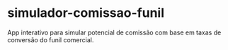 # simulador-comissao-funil
App interativo para simular potencial de comissão com base em taxas de conversão do funil comercial.
